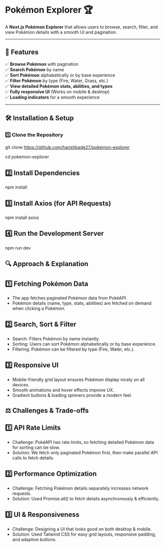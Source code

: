 # Pokémon Explorer 🏆

A **Next.js Pokémon Explorer** that allows users to browse, search, filter, and view Pokémon details with a smooth UI and pagination.

---

## 🚀 Features
✅ **Browse Pokémon** with pagination  
✅ **Search Pokémon** by name  
✅ **Sort Pokémon** alphabetically or by base experience  
✅ **Filter Pokémon** by type (Fire, Water, Grass, etc.)  
✅ **View detailed Pokémon stats, abilities, and types**  
✅ **Fully responsive UI** (Works on mobile & desktop)  
✅ **Loading indicators** for a smooth experience  

---

## 🛠️ Installation & Setup

### **1️⃣ Clone the Repository**

git clone https://github.com/harishbade27/pokemon-explorer

cd pokemon-explorer

## 2️⃣ Install Dependencies

npm install

## 3️⃣ Install Axios (for API Requests)

npm install axios

## 4️⃣ Run the Development Server

npm run dev

## 🔍 Approach & Explanation

## 1️⃣ Fetching Pokémon Data

* The app fetches paginated Pokémon data from PokéAPI.
* Pokémon details (name, type, stats, abilities) are fetched on demand when clicking a Pokémon.

## 2️⃣ Search, Sort & Filter
* Search: Filters Pokémon by name instantly.
* Sorting: Users can sort Pokémon alphabetically or by base experience.
* Filtering: Pokémon can be filtered by type (Fire, Water, etc.).

## 3️⃣ Responsive UI
* Mobile-friendly grid layout ensures Pokémon display nicely on all devices.
* Smooth animations and hover effects improve UX.
* Gradient buttons & loading spinners provide a modern feel.


## ⚖️ Challenges & Trade-offs

## 1️⃣ API Rate Limits
* Challenge: PokéAPI has rate limits, so fetching detailed Pokémon data for sorting can be slow.
* Solution: We fetch only paginated Pokémon first, then make parallel API calls to fetch details.

## 2️⃣ Performance Optimization
* Challenge: Fetching Pokémon details separately increases network requests.
* Solution: Used Promise.all() to fetch details asynchronously & efficiently.

## 3️⃣ UI & Responsiveness
* Challenge: Designing a UI that looks good on both desktop & mobile.
* Solution: Used Tailwind CSS for easy grid layouts, responsive padding, and adaptive buttons.


